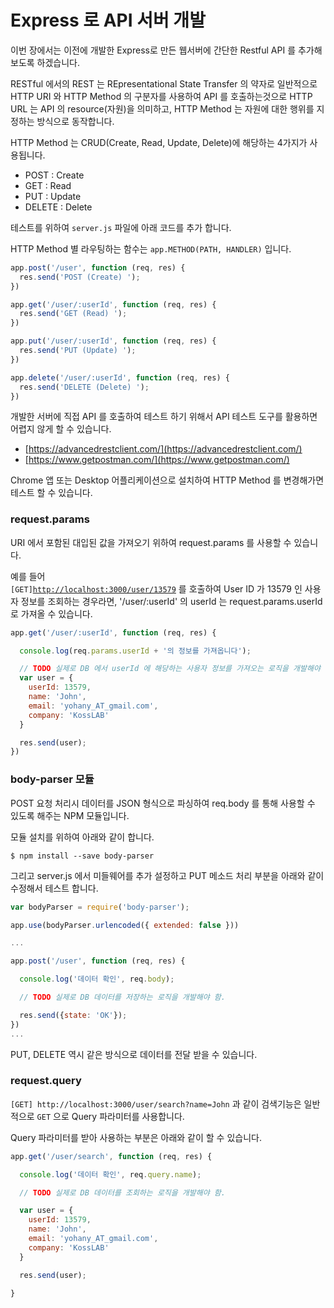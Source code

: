 # Express 로 API 서버 개발

이번 장에서는 이전에 개발한 Express로 만든 웹서버에 간단한 Restful API 를 추가해 보도록 하겠습니다.

RESTful 에서의 REST 는 REpresentational State Transfer 의 약자로 일반적으로 HTTP URI 와 HTTP Method 의 구분자를 사용하여 API 를 호출하는것으로 HTTP URL 는 API 의 resource\(자원\)을 의미하고, HTTP Method 는 자원에 대한 행위를 지정하는 방식으로 동작합니다.

HTTP Method 는 CRUD\(Create, Read, Update, Delete\)에 해당하는 4가지가 사용됩니다.

* POST : Create
* GET : Read
* PUT : Update
* DELETE : Delete

테스트를 위하여 `server.js` 파일에 아래 코드를 추가 합니다.

HTTP Method 별 라우팅하는 함수는 `app.METHOD(PATH, HANDLER)` 입니다.

```js
app.post('/user', function (req, res) {
  res.send('POST (Create) ');
})

app.get('/user/:userId', function (req, res) {
  res.send('GET (Read) ');
})

app.put('/user/:userId', function (req, res) {
  res.send('PUT (Update) ');
})

app.delete('/user/:userId', function (req, res) {
  res.send('DELETE (Delete) ');
})
```

개발한 서버에 직접 API 를 호출하여 테스트 하기 위해서 API 테스트 도구를 활용하면 어렵지 않게 할 수 있습니다.

* [https://advancedrestclient.com/](https://advancedrestclient.com/)
* [https://www.getpostman.com/](https://www.getpostman.com/)

Chrome 앱 또는 Desktop 어플리케이션으로 설치하여 HTTP Method 를 변경해가면 테스트 할 수 있습니다.

### request.params

URI 에서 포함된 대입된 값을 가져오기 위하여 request.params 를 사용할 수 있습니다.

예를 들어  
`[GET]`[`http://localhost:3000/user/13579`](http://localhost:3000/user/13579) 를 호출하여 User ID 가 13579 인 사용자 정보를 조회하는 경우라면, '/user/:userId' 의 userId 는 request.params.userId 로 가져올 수 있습니다.

```js
app.get('/user/:userId', function (req, res) {

  console.log(req.params.userId + '의 정보를 가져옵니다');

  // TODO 실제로 DB 에서 userId 에 해당하는 사용자 정보를 가져오는 로직을 개발해야 함
  var user = {
    userId: 13579,
    name: 'John',
    email: 'yohany_AT_gmail.com',
    company: 'KossLAB'
  }

  res.send(user);
})
```

### body-parser 모듈

POST 요청 처리시 데이터를 JSON 형식으로 파싱하여 req.body 를 통해 사용할 수 있도록 해주는 NPM 모듈입니다.

모듈 설치를 위하여 아래와 같이 합니다.

```
$ npm install --save body-parser
```

그리고 server.js 에서 미들웨어를 추가 설정하고 PUT 메소드 처리 부분을 아래와 같이 수정해서 테스트 합니다.

```js
var bodyParser = require('body-parser');

app.use(bodyParser.urlencoded({ extended: false }))

...

app.post('/user', function (req, res) {

  console.log('데이터 확인', req.body);

  // TODO 실제로 DB 데이터를 저장하는 로직을 개발해야 함.

  res.send({state: 'OK'});
})
...
```

PUT, DELETE 역시 같은 방식으로 데이터를 전달 받을 수 있습니다.

### request.query

`[GET] http://localhost:3000/user/search?name=John` 과 같이 검색기능은 일반적으로 `GET` 으로 Query 파라미터를 사용합니다.

Query 파라미터를 받아 사용하는 부분은 아래와 같이 할 수 있습니다.

```js
app.get('/user/search', function (req, res) {

  console.log('데이터 확인', req.query.name);

  // TODO 실제로 DB 데이터를 조회하는 로직을 개발해야 함.

  var user = {
    userId: 13579,
    name: 'John',
    email: 'yohany_AT_gmail.com',
    company: 'KossLAB'
  }

  res.send(user);

}
```



